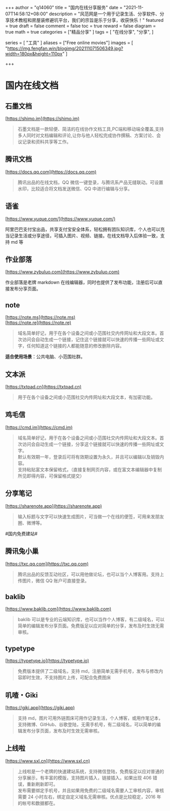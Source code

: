 
+++
author = "q14060"
title = "国内在线分享服务"
date = "2021-11-07T14:58:12+08:00"
description = "风范网是一个用于记录生活、分享软件、分享技术教程和房屋装修避坑平台，我们的宗旨是乐于分享，收获快乐！"
featured = true
draft = false
comment = false
 toc = true
reward = false
diagram = true
math = true
categories = ["精品分享"
]
tags = [
  "在线分享",
"分享",
]

series = [
  "工具"
]
aliases = ["Free online movies"]
images = [
  "https://img.fengfan.win/blogimg/202111071506349.jpg?width=180px&height=110px"
]

+++

# 国内在线文档 #
## 石墨文档 ##

[https://shimo.im](https://shimo.im)

> 石墨文档是一款轻便、简洁的在线协作文档工具,PC端和移动端全覆盖,支持多人同时对文档编辑和评论,让你与他人轻松完成协作撰稿、方案讨论、会议记录和资料共享等工作。

## 腾讯文档 ##

[https://docs.qq.com](https://docs.qq.com)

> 腾讯出品的在线文档，QQ 微信一键登录，与腾讯系产品无缝联动。可设置水印，比较适合将文档发送微信、QQ 中进行编辑与分享。

## 语雀 ##
[https://www.yuque.com/](https://www.yuque.com/)

阿里巴巴支付宝出品，共享支付宝安全体系，轻松拥有团队知识库，个人也可以充当记录生活或分享途径，可插入图片、视频、链接。在线文档导入后体验一致，支持 md 等

## 作业部落 ##

[https://www.zybuluo.com](https://www.zybuluo.com)

作业部落是老牌 markdown 在线编辑器，同时也提供了发布功能，注册后可以直接发布分享页面。



## note ##

[https://note.ms](https://note.ms)  
[https://note.re](https://note.re)  


> 域名简单好记，用于在各个设备之间或小范围社交内传网址和大段文本。首次访问会自动生成一个链接，记住这个链接就可以快速的传播一些网址或文字，任何知道这个链接的人都能随意的修改删除内容。

**适合使用场景**：公共电脑、小范围社群。

## 文本派 ##

[https://txtpad.cn](https://txtpad.cn)

> 用于在各个设备之间或小范围社交内传网址和大段文本，有加密功能。

## 鸡毛信 ##

[https://cmd.im](https://cmd.im)

> 域名简单好记，用于在各个设备之间或小范围社交内传网址和大段文本。首次访问会自动生成一个链接，分享这个链接就可以快速的传播一些网址或文字。  
默认有效期一年，登录后可将有效期设置为永久，并且可以编辑以及销毁内容。  
> 支持粘贴富文本保留格式，（直接复制网页内容，或在富文本编辑器中复制所见即得内容，可保留格式提交）
## 分享笔记 ##

[https://sharenote.app](https://sharenote.app)

> 输入标题与文字可以快速生成图片，可当做一个在线的便签，可用来发朋友圈、微博等。  

#国内免费建站#
## 腾讯兔小巢 ##

[https://txc.qq.com](https://txc.qq.com)  

> 腾讯出品的反馈互动社区，可以用他做论坛，也可以当个人博客用。支持上传图片，微信 QQ 账户可直接登录。



## baklib ##

[https://www.baklib.com](https://www.baklib.com)  
> baklib 可以是专业的云端知识库，也可以当作个人博客，有二级域名，可以简单的编辑发布分享页面。免费版足以应对简单的分享，发布及时生效无需审核。

## typetype ##

[https://typetype.io](https://typetype.io)  

> 免费版本提供了二级域名，支持 md，注册简单无需手机号，发布与修改内容即时生效，不支持图片上传，可配合免费图床

## 叽喳・Giki ##

[https://giki.app](https://giki.app)  

> 支持 md，图片可用外链图床可用作记录生活，个人博客，或用作笔记本，支持微博、GitHub、谷歌登陆，无需手机号，有二级域名，可以简单的编辑发布分享页面，发布及时生效无需审核。

## 上线啦 ##

[https://www.sxl.cn](https://www.sxl.cn)

> 上线啦是一个老牌的快速建站系统，支持微信登陆，免费版足以应对普通的分享展示，有丰富的模版，支持图片插入，链接插入。如果出现 406 错误，重新刷新即可。    
> 发布需要绑定手机号，并且如果用免费的二级域名需要人工审核内容，审核需要 24 小时左右，绑定自定义域名无需审核。优点是比较稳定，2016 年的帐号和数据都在。


